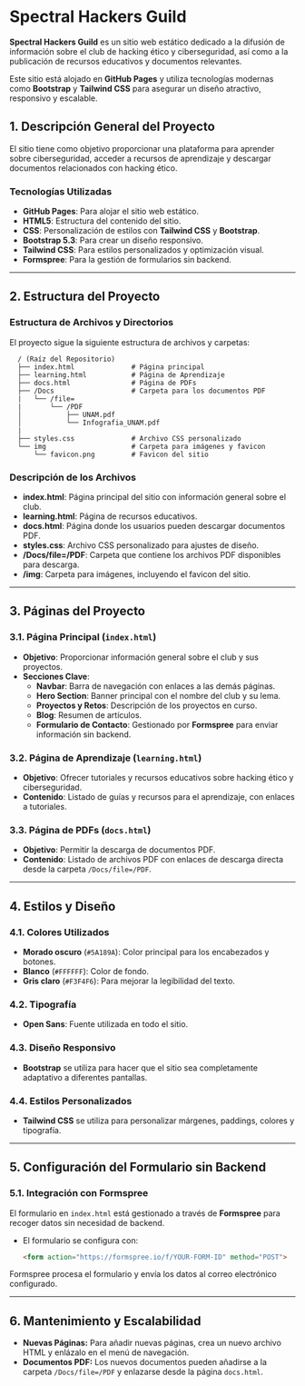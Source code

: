 # Spectral Hackers Guild

**Spectral Hackers Guild** es un sitio web estático dedicado a la difusión de información sobre el club de hacking ético y ciberseguridad, así como a la publicación de recursos educativos y documentos relevantes.

Este sitio está alojado en **GitHub Pages** y utiliza tecnologías modernas como **Bootstrap** y **Tailwind CSS** para asegurar un diseño atractivo, responsivo y escalable.

## 1. Descripción General del Proyecto

El sitio tiene como objetivo proporcionar una plataforma para aprender sobre ciberseguridad, acceder a recursos de aprendizaje y descargar documentos relacionados con hacking ético.

### Tecnologías Utilizadas

- **GitHub Pages**: Para alojar el sitio web estático.
- **HTML5**: Estructura del contenido del sitio.
- **CSS**: Personalización de estilos con **Tailwind CSS** y **Bootstrap**.
- **Bootstrap 5.3**: Para crear un diseño responsivo.
- **Tailwind CSS**: Para estilos personalizados y optimización visual.
- **Formspree**: Para la gestión de formularios sin backend.

---

## 2. Estructura del Proyecto

### Estructura de Archivos y Directorios

El proyecto sigue la siguiente estructura de archivos y carpetas:

  ```
    / (Raíz del Repositorio)
    ├── index.html              # Página principal
    ├── learning.html           # Página de Aprendizaje
    ├── docs.html               # Página de PDFs
    ├── /Docs                   # Carpeta para los documentos PDF
    |   └── /file=
    |       └── /PDF
    │           ├── UNAM.pdf
    │           └── Infografia_UNAM.pdf
    |
    ├── styles.css              # Archivo CSS personalizado
    └── img                     # Carpeta para imágenes y favicon
        └── favicon.png         # Favicon del sitio
```

### Descripción de los Archivos

- **index.html**: Página principal del sitio con información general sobre el club.
- **learning.html**: Página de recursos educativos.
- **docs.html**: Página donde los usuarios pueden descargar documentos PDF.
- **styles.css**: Archivo CSS personalizado para ajustes de diseño.
- **/Docs/file=/PDF**: Carpeta que contiene los archivos PDF disponibles para descarga.
- **/img**: Carpeta para imágenes, incluyendo el favicon del sitio.

---

## 3. Páginas del Proyecto

### 3.1. Página Principal (`index.html`)

- **Objetivo**: Proporcionar información general sobre el club y sus proyectos.
- **Secciones Clave**:
  - **Navbar**: Barra de navegación con enlaces a las demás páginas.
  - **Hero Section**: Banner principal con el nombre del club y su lema.
  - **Proyectos y Retos**: Descripción de los proyectos en curso.
  - **Blog**: Resumen de artículos.
  - **Formulario de Contacto**: Gestionado por **Formspree** para enviar información sin backend.

### 3.2. Página de Aprendizaje (`learning.html`)

- **Objetivo**: Ofrecer tutoriales y recursos educativos sobre hacking ético y ciberseguridad.
- **Contenido**: Listado de guías y recursos para el aprendizaje, con enlaces a tutoriales.

### 3.3. Página de PDFs (`docs.html`)

- **Objetivo**: Permitir la descarga de documentos PDF.
- **Contenido**: Listado de archivos PDF con enlaces de descarga directa desde la carpeta `/Docs/file=/PDF`.

---

## 4. Estilos y Diseño

### 4.1. Colores Utilizados

- **Morado oscuro** (`#5A189A`): Color principal para los encabezados y botones.
- **Blanco** (`#FFFFFF`): Color de fondo.
- **Gris claro** (`#F3F4F6`): Para mejorar la legibilidad del texto.

### 4.2. Tipografía

- **Open Sans**: Fuente utilizada en todo el sitio.

### 4.3. Diseño Responsivo

- **Bootstrap** se utiliza para hacer que el sitio sea completamente adaptativo a diferentes pantallas.

### 4.4. Estilos Personalizados

- **Tailwind CSS** se utiliza para personalizar márgenes, paddings, colores y tipografía.

---

## 5. Configuración del Formulario sin Backend

### 5.1. Integración con Formspree

El formulario en `index.html` está gestionado a través de **Formspree** para recoger datos sin necesidad de backend.

- El formulario se configura con:
  ```html
  <form action="https://formspree.io/f/YOUR-FORM-ID" method="POST">
  ```
  
Formspree procesa el formulario y envía los datos al correo electrónico configurado.

---

## 6. Mantenimiento y Escalabilidad

- **Nuevas Páginas:** Para añadir nuevas páginas, crea un nuevo archivo HTML y enlázalo en el menú de navegación.
- **Documentos PDF:** Los nuevos documentos pueden añadirse a la carpeta `/Docs/file=/PDF`  y enlazarse desde la página `docs.html`.

